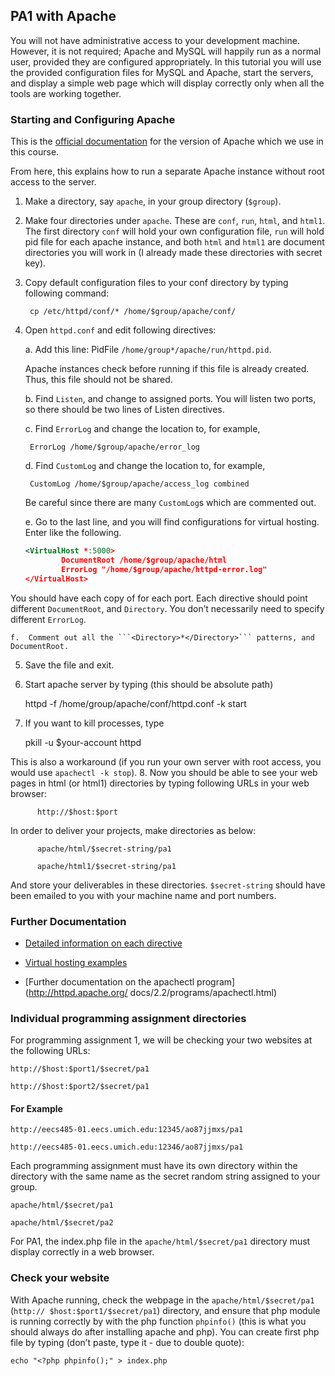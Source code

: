 ## PA1 with Apache
You will not have administrative access to your development machine. However, it is not 
required; Apache and MySQL will happily run as a normal user, provided they are configured 
appropriately. In this tutorial you will use the provided configuration files 
for MySQL and Apache, start the servers, and display a simple web page which will display 
correctly only when all the tools are working together.

### Starting and Configuring Apache
This is the [official documentation](http://httpd.apache.org/docs/2.2/) for the version of Apache which we use in this course.

From here, this explains how to run a separate Apache instance without root access to the 
server.

1. Make a directory, say `apache`, in your group directory (`$group`).

2. Make four directories under `apache`. These are `conf`, `run`, `html`, and `html1`. The first 
directory `conf` will hold your own configuration file, `run` will hold pid file for each apache 
instance, and both `html` and `html1` are document directories you will work in (I already made 
these directories with secret key).

3. Copy default configuration files to your conf directory by typing following command: 

        cp /etc/httpd/conf/* /home/$group/apache/conf/

4. Open `httpd.conf` and edit following directives:

    a. Add this line: PidFile `/home/group*/apache/run/httpd.pid`.

    Apache instances check before running if this file is already created. Thus, this file should not 
    be shared.

    b. Find `Listen`, and change to assigned ports. You will listen two ports, so there should be two 
    lines of Listen directives.

    c. Find `ErrorLog` and change the location to, for example,

        ErrorLog /home/$group/apache/error_log

    d. Find `CustomLog` and change the location to, for example,

        CustomLog /home/$group/apache/access_log combined

    Be careful since there are many `CustomLog`s which are commented out.

    e. Go to the last line, and you will find configurations for virtual hosting. Enter like the following.

    ```xml
    <VirtualHost *:5000> 
            DocumentRoot /home/$group/apache/html
            ErrorLog "/home/$group/apache/httpd-error.log"
    </VirtualHost>
    ```

  You should have each copy of <VirtualHost> for each port. Each directive should point different 
  `DocumentRoot`, and `Directory`. You don’t necessarily need to specify different `ErrorLog`.

    f.  Comment out all the ```<Directory>*</Directory>``` patterns, and DocumentRoot.
    
5. Save the file and exit.
6. Start apache server by typing (this should be absolute path)

      httpd -f /home/group/apache/conf/httpd.conf -k start

7. If you want to kill processes, type

      pkill -u $your-account httpd

  This is also a workaround (if you run your own server with root access, you would use 
  `apachectl -k stop`).
8. Now you should be able to see your web pages in html (or html1) directories by typing 
following URLs in your web browser:

          http://$host:$port

  In order to deliver your projects, make directories as below:

          apache/html/$secret-string/pa1

          apache/html1/$secret-string/pa1

  And store your deliverables in these directories. `$secret-string` should have been emailed 
  to you with your machine name and port numbers.

### Further Documentation

* [Detailed information on each directive](http://httpd.apache.org/docs/current/mod/directives.html)

* [Virtual hosting examples](http://httpd.apache.org/docs/2.0/vhosts/examples.html)

* [Further documentation on the apachectl program](http://httpd.apache.org/
docs/2.2/programs/apachectl.html)

### Individual programming assignment directories
For programming assignment 1, we will be checking your two websites at the following URLs:

    http://$host:$port1/$secret/pa1

    http://$host:$port2/$secret/pa1

#### For Example

    http://eecs485-01.eecs.umich.edu:12345/ao87jjmxs/pa1

    http://eecs485-01.eecs.umich.edu:12346/ao87jjmxs/pa1

Each programming assignment must have its own directory within the directory with the same 
name as the secret random string assigned to your group.

    apache/html/$secret/pa1

    apache/html/$secret/pa2

For PA1, the index.php file in the `apache/html/$secret/pa1` directory must 
display correctly in a web browser.

### Check your website
With Apache running, check the webpage in the `apache/html/$secret/pa1` (`http://
$host:$port1/$secret/pa1`) directory, and ensure that php module is running correctly by with the php function `phpinfo()` (this is what you should always do after installing apache and 
php). You can create first php file by typing (don’t paste, type it - due to double quote):

    echo "<?php phpinfo();" > index.php
